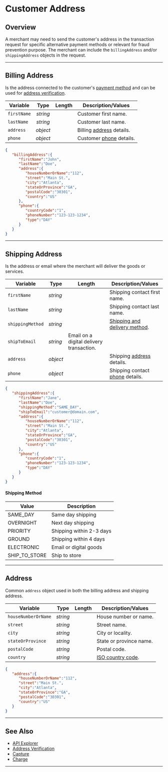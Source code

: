 # Customer Address

## Overview

A merchant may need to send the customer's address in the transaction request for specific alternative payment methods or relevant for fraud prevention purpose. The merchant can include the `billingAddress` and/or `shippingAddress` objects in the request.

---

## Billing Address

Is the address connected to the customer's [payment method](?path=docs/Resources/Guides/Payment-Sources/Source-Type.md) and can be used for [address verification](?path=docs/Resources/Guides/Fraud/Address-Verification.md).

<!--
type: tab
title: billingAddress
-->

| Variable | Type | Length | Description/Values |
| -------- | :--: | :------------: | ------------------ |
| `firstName` | *string* |  | Customer first name. |
| `lastName` | *string* |  | Customer last name. |
| `address` | *object* |  | Billing [address](#address) details. |
| `phone` | *object* |  | Customer [phone](?path=docs/Resources/Master-Data/Customer-Details.md#subcomponentphone) details. |

<!--
type: tab
title: JSON Example
-->

```json
{
   "billingAddress":{
      "firstName":"John",
      "lastName":"Doe",
      "address":{
         "houseNumberOrName":"112",
         "street":"Main St.",
         "city":"Atlanta",
         "stateOrProvince":"GA",
         "postalCode":"30301",
         "country":"US"
      },
      "phone":{
         "countryCode":"1",
         "phoneNumber":"123-123-1234",
         "type":"DAY"
      }
   }
}
```

<!-- type: tab-end -->


---

## Shipping Address

Is the address or email where the merchant will deliver the goods or services.

<!--
type: tab
title: shippingAddress
-->

| Variable | Type | Length | Description/Values |
| -------- | -- | ------------ | ------------------ |
| `firstName` | *string* |  | Shipping contact first name. |
| `lastName` | *string* |  | Shipping contact last name.|
| `shippingMethod` | *string* |  | [Shipping and delivery method](#shipping-method).|
| `shipToEmail` | *string* | Email on a digital delivery transaction. |
| `address` | *object* |  | Shipping [address](#address) details. |
| `phone` | *object* |  | Shipping contact [phone](?path=docs/Resources/Master-Data/Customer-Details.md#subcomponentphone) details. |

<!--
type: tab
title: JSON Example
-->

```json
{
   "shippingAddress":{
      "firstName":"Jane",
      "lastName":"Doe",
      "shippingMethod":"SAME_DAY",
      "shipToEmail":"customer@domain.com",
      "address":{
         "houseNumberOrName":"112",
         "street":"Main St.",
         "city":"Atlanta",
         "stateOrProvince":"GA",
         "postalCode":"30301",
         "country":"US"
      },
      "phone":{
         "countryCode":"1",
         "phoneNumber":"123-123-1234",
         "type":"DAY"
      }
   }
}
```

<!-- type: tab-end -->

#### Shipping Method

| Value | Description |
| ----- | ----------- |
| SAME_DAY | Same day shipping |
| OVERNIGHT | Next day shipping |
| PRIORITY | Shipping within 2-3 days |
| GROUND | Shipping within 4 days |
| ELECTRONIC | Email or digital goods |
| SHIP_TO_STORE | Ship to store |

---

## Address

Common `address` object used in both the billing address and shipping address.
<!--
type: tab
title: address
-->

| Variable | Type | Length | Description/Values |
| -------- | :--: | :------------: | ------------------ |
| `houseNumberOrName` | *string* |  | House number or name. |
| `street` | *string* |  | Street name. |
| `city` | *string* |  | City or locality. |
| `stateOrProvince` | *string* |  | State or province name. |
| `postalCode` | *string* |  | Postal code. |
| `country` | *string* |  | [ISO country code](?path=docs/Resources/Master-Data/Country-Code.md).|

<!--
type: tab
title: JSON Example
-->

```json
{
   "address":{
      "houseNumberOrName":"112",
      "street":"Main St.",
      "city":"Atlanta",
      "stateOrProvince":"GA",
      "postalCode":"30301",
      "country":"US"
   }
}
```

<!-- type: tab-end -->

---

## See Also

- [API Explorer](../api/?type=post&path=/payments/v1/charges)
- [Address Verification](?path=docs/Resources/Guides/Fraud/Address-Verification.md)
- [Capture](?path=docs/Resources/API-Documents/Payments/Capture.md)
- [Charge](?path=docs/Resources/API-Documents/Payments/Charges.md)

---